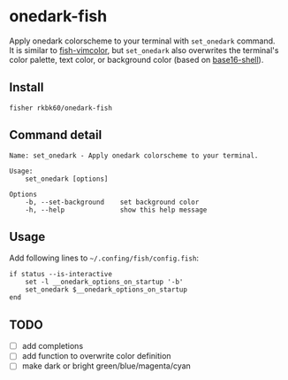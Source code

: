 # onedark-fish
Apply onedark colorscheme to your terminal with `set_onedark` command.  
It is similar to [fish-vimcolor](https://github.com/ryotako/fish-vimcolor), but `set_onedark` also overwrites the terminal's color palette, text color, or background color (based on [base16-shell](https://github.com/chriskempson/base16-shell)).

## Install
```
fisher rkbk60/onedark-fish
```

## Command detail
```
Name: set_onedark - Apply onedark colorscheme to your terminal.

Usage:
    set_onedark [options]

Options
    -b, --set-background    set background color
    -h, --help              show this help message
```

## Usage
Add following lines to `~/.confing/fish/config.fish`:
```
if status --is-interactive
    set -l __onedark_options_on_startup '-b'
    set_onedark $__onedark_options_on_startup
end
```

## TODO
- [ ] add completions
- [ ] add function to overwrite color definition
- [ ] make dark or bright green/blue/magenta/cyan
